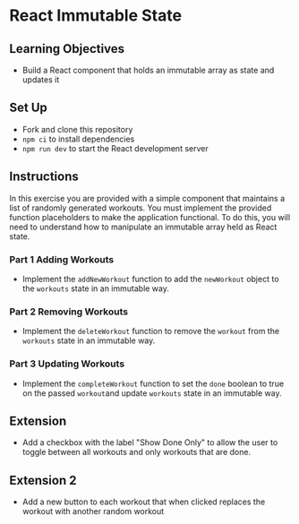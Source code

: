 # React Immutable State

## Learning Objectives
- Build a React component that holds an immutable array as state and updates it

## Set Up
* Fork and clone this repository
* `npm ci` to install dependencies
* `npm run dev` to start the React development server

## Instructions
In this exercise you are provided with a simple component that maintains a list of randomly generated workouts. You must
implement the provided function placeholders to make the application functional. To do this, you will need to understand
how to manipulate an immutable array held as React state.

### Part 1 Adding Workouts
- Implement the `addNewWorkout` function to add the `newWorkout` object to the `workouts` state in an immutable way.

### Part 2 Removing Workouts
- Implement the `deleteWorkout` function to remove the `workout` from the `workouts` state in an immutable way.

### Part 3 Updating Workouts
- Implement the `completeWorkout` function to set the `done` boolean to true on the passed `workout`and update 
  `workouts` state in an immutable way.

## Extension
- Add a checkbox with the label "Show Done Only" to allow the user to toggle between all workouts and only workouts 
  that are done.

## Extension 2
- Add a new button to each workout that when clicked replaces the workout with another random workout
